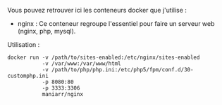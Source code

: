 Vous pouvez retrouver ici les conteneurs docker que j'utilise :
- nginx :
Ce conteneur regroupe l'essentiel pour faire un serveur web (nginx, php, mysql).

Utilisation :
```
docker run -v /path/to/sites-enabled:/etc/nginx/sites-enabled 
           -v /var/www:/var/www/html
           -v /path/to/php/php.ini:/etc/php5/fpm/conf.d/30-customphp.ini  
           -p 8080:80 
           -p 3333:3306 
           maniarr/nginx
``` 
